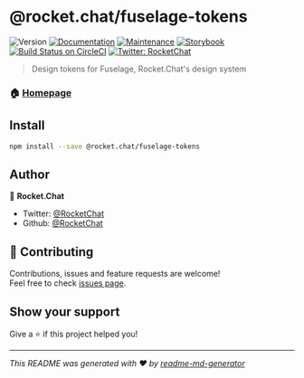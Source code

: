 <h1>@rocket.chat/fuselage-tokens</h1>
<p>
  <img alt="Version" src="https://img.shields.io/npm/v/@rocket.chat/fuselage-tokens.svg">
  <a href="https://github.com/RocketChat/Rocket.Chat.Fuselage#readme" target="_blank"><img alt="Documentation" src="https://img.shields.io/badge/documentation-yes-brightgreen.svg" /></a>
  <a href="https://github.com/RocketChat/Rocket.Chat.Fuselage/graphs/commit-activity" target="_blank"><img alt="Maintenance" src="https://img.shields.io/badge/Maintained%3F-yes-green.svg" /></a>
  <a href="https://rocketchat.github.io/Rocket.Chat.Fuselage" target="_blank"><img alt="Storybook" src="https://cdn.jsdelivr.net/gh/storybooks/brand@master/badge/badge-storybook.svg" /></a>
  <a href="https://circleci.com/gh/RocketChat/Rocket.Chat.Fuselage" target="_blank"><img alt="Build Status on CircleCI" src="https://circleci.com/gh/RocketChat/Rocket.Chat.Fuselage/tree/master.svg?style=svg&circle-token=4bf3c8af9bf96e1338430d1ba3ce0084a45d1647" /></a>
  <a href="https://twitter.com/RocketChat" target="_blank"><img alt="Twitter: RocketChat" src="https://img.shields.io/twitter/follow/RocketChat.svg?style=social" /></a>
</p>

> Design tokens for Fuselage, Rocket.Chat's design system

### 🏠 [Homepage](https://rocketchat.github.io/Rocket.Chat.Fuselage/)

## Install

```sh
npm install --save @rocket.chat/fuselage-tokens
```

## Author

👤 **Rocket.Chat**

- Twitter: [@RocketChat](https://twitter.com/RocketChat)
- Github: [@RocketChat](https://github.com/RocketChat)

## 🤝 Contributing

Contributions, issues and feature requests are welcome!<br />Feel free to check [issues page](https://github.com/RocketChat/Rocket.Chat.Fuselage/issues).

## Show your support

Give a ⭐️ if this project helped you!

---

_This README was generated with ❤️ by [readme-md-generator](https://github.com/kefranabg/readme-md-generator)_
